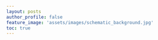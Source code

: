 ```yaml
---
layout: posts
author_profile: false
feature_image: 'assets/images/schematic_background.jpg'
toc: true
---
```

